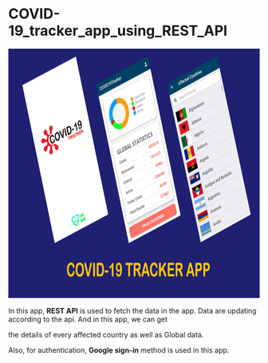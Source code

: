 # COVID-19_tracker_app_using_REST_API

<img src="covid_19.jpg" height=500 width=1000>

In this app, **REST API** is used to fetch the data in the app. Data are updating according to the api. And in this app, we can get

the details of every affected country as well as Global data.

Also, for authentication, **Google sign-in** method is used in this app.
